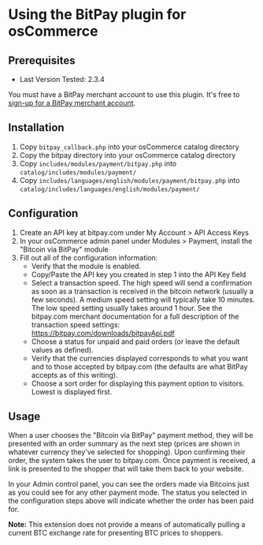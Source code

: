 # Using the BitPay plugin for osCommerce

## Prerequisites

* Last Version Tested: 2.3.4

You must have a BitPay merchant account to use this plugin.  It's free to [sign-up for a BitPay merchant account](https://bitpay.com/start).


## Installation

1. Copy `bitpay_callback.php` into your osCommerce catalog directory
2. Copy the bitpay directory into your osCommerce catalog directory
3. Copy `includes/modules/payment/bitpay.php` into `catalog/includes/modules/payment/`
4. Copy `includes/languages/english/modules/payment/bitpay.php` into `catalog/includes/languages/english/modules/payment/`

## Configuration

1. Create an API key at bitpay.com under My Account > API Access Keys
2. In your osCommerce admin panel under Modules > Payment, install the "Bitcoin via BitPay" module
3. Fill out all of the configuration information:
	- Verify that the module is enabled.
	- Copy/Paste the API key you created in step 1 into the API Key field
	- Select a transaction speed. The high speed will send a confirmation as soon
      as a transaction is received in the bitcoin network (usually a few seconds).
      A medium speed setting will typically take 10 minutes. The low
      speed setting usually takes around 1 hour. See the bitpay.com merchant
      documentation for a full description of the transaction speed settings:
      https://bitpay.com/downloads/bitpayApi.pdf
	- Choose a status for unpaid and paid orders (or leave the default values as
      defined).
	- Verify that the currencies displayed corresponds to what you want and to
      those accepted by bitpay.com (the defaults are what BitPay accepts as of
      this writing).
	- Choose a sort order for displaying this payment option to visitors.
      Lowest is displayed first.

## Usage

When a user chooses the "Bitcoin via BitPay" payment method, they will be
presented with an order summary as the next step (prices are shown in whatever
currency they've selected for shopping). Upon confirming their order, the system
takes the user to bitpay.com.  Once payment is received, a link is presented
to the shopper that will take them back to your website.

In your Admin control panel, you can see the orders made via Bitcoins just as
you could see for any other payment mode.  The status you selected in the
configuration steps above will indicate whether the order has been paid for.  

**Note:** This extension does not provide a means of automatically pulling a
current BTC exchange rate for presenting BTC prices to shoppers.
